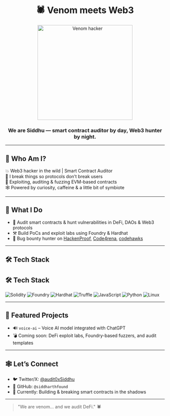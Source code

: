 <h1 align="center">🕷️ Venom meets Web3</h1>

<p align="center">
  <img src="https://media1.tenor.com/m/1O52qOk2if0AAAAC/venom-venom-last-dance.gif" width="300" alt="Venom hacker" />
</p>

<h3 align="center">We are Siddhu — smart contract auditor by day, Web3 hunter by night.</h3>

---

## 👋 Who Am I?

💥 Web3 hacker in the wild | Smart Contract Auditor  
🚀 I break things so protocols don’t break users  
🧪 Exploiting, auditing & fuzzing EVM-based contracts  
🕸️ Powered by curiosity, caffeine & a little bit of symbiote

---

## 🧠 What I Do

- 🔎 Audit smart contracts & hunt vulnerabilities in DeFi, DAOs & Web3 protocols  
- ⚒️ Build PoCs and exploit labs using Foundry & Hardhat  
- 🎯 Bug bounty hunter on [HackenProof](https://hackenproof.com/hackers/Siddhu), [Code4rena](https://code4rena.com/@siddhu), [codehawks](https://profiles.cyfrin.io/u/amazingvalley620)

---

## 🛠️ Tech Stack

## 🛠️ Tech Stack

![Solidity](https://img.shields.io/badge/Solidity-363636?style=for-the-badge&logo=solidity)
![Foundry](https://img.shields.io/badge/Foundry-%23121011?style=for-the-badge&logo=forge)
![Hardhat](https://img.shields.io/badge/Hardhat-%23121011?style=for-the-badge&logo=ethereum)
![Truffle](https://img.shields.io/badge/Truffle-5E3C4D?style=for-the-badge&logo=truffle)
![JavaScript](https://img.shields.io/badge/JavaScript-yellow?style=for-the-badge&logo=javascript)
![Python](https://img.shields.io/badge/Python-blue?style=for-the-badge&logo=python)
![Linux](https://img.shields.io/badge/Linux-000000?style=for-the-badge&logo=linux)


---

## 📌 Featured Projects

- 🔊 `voice-ai` – Voice AI model integrated with ChatGPT  
- 💣 Coming soon: DeFi exploit labs, Foundry-based fuzzers, and audit templates

---

## 🕸️ Let’s Connect

- 🐦 Twitter/X: [@audit0xSiddhu](https://x.com/audit0xSiddhu)  
- 💼 GitHub: `@siddharthfound`  
- 🧠 Currently: Building & breaking smart contracts in the shadows

---

> "We are venom... and we audit DeFi." 🕷️  
